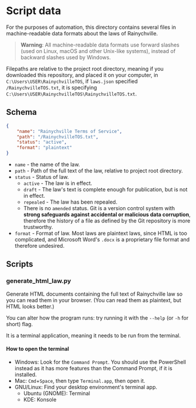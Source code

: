 # Script data

For the purposes of automation, this directory contains several
files in machine-readable data formats about the laws of
Rainychville.

> **Warning**: All machine-readable data formats use
> forward slashes (used on Linux, macOS and other
> Unix-like systems), instead of backward slashes used
> by Windows.

Filepaths are relative to the project root directory, meaning 
if you downloaded this repository, and placed it on your
computer, in `C:\Users\USER\RainychvilleTOS`, if `laws.json`
specified `/RainychvilleTOS.txt`, it is specifying
`C:\Users\USER\RainychvilleTOS\RainychvilleTOS.txt`.

## Schema
```json
{
    "name": "Rainychville Terms of Service",
    "path": "/RainychvilleTOS.txt",
    "status": "active",
    "format": "plaintext"
}
```
- `name` - the name of the law.
- `path` - Path of the full text of the law, relative to project root
  directory.
- `status` - Status of law.
    - `active` - The law is in effect.
    - `draft` - The law's text is complete enough for publication, but is not
      in effect.
    - `repealed` - The law has been repealed.
    - There is no `amended` status. Git is a version control system with
      **strong safeguards against accidental or malicious data corruption**,
      therefore the history of a file as defined by the Git repository is
      more trustworthy.
- `format` - Format of law. Most laws are plaintext laws, since HTML is too
  complicated, and Microsoft Word's `.docx` is a proprietary file format and
  therefore undesired.


## Scripts

### generate_html_law.py

Generate HTML documents containing the full text of Rainychville law so you
can read them in your browser. (You can read them as plaintext, but HTML looks
better.)

You can alter how the program runs: try running it with the `--help` (or `-h`
for short) flag.

It is a terminal application, meaning it needs to be run from the terminal.

#### How to open the terminal
- Windows: Look for the `Command Prompt`. You should use the PowerShell
  instead as it has more features than the Command Prompt, if it is
  installed.
- Mac: `Cmd`+`Space`, then type `Terminal.app`, then open it.
- GNU/Linux: Find your desktop environment's terminal app.
  - Ubuntu (GNOME): Terminal
  - KDE: Konsole